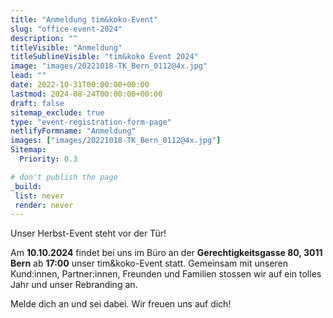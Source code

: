 ```yaml
---
title: "Anmeldung tim&koko-Event"
slug: "office-event-2024"
description: ""
titleVisible: "Anmeldung"
titleSublineVisible: "tim&koko Event 2024"
image: "images/20221018-TK_Bern_0112@4x.jpg"
lead: ""
date: 2022-10-31T00:00:00+00:00
lastmod: 2024-08-24T00:00:00+00:00
draft: false
sitemap_exclude: true
type: "event-registration-form-page"
netlifyFormname: "Anmeldung"
images: ["images/20221018-TK_Bern_0112@4x.jpg"]
Sitemap:
  Priority: 0.3

# don't publish the page
_build:
 list: never
 render: never
---
```


Unser Herbst-Event steht vor der Tür!

Am **10.10.2024** findet bei uns im Büro an der **Gerechtigkeitsgasse 80, 3011 Bern** ab **17:00** unser tim&koko-Event statt. Gemeinsam mit unseren Kund:innen, Partner:innen, Freunden und Familien stossen wir auf ein tolles Jahr und unser Rebranding an.

Melde dich an und sei dabei. Wir freuen uns auf dich!
